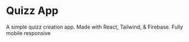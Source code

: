 # Quizz App

A simple quizz creation app.
Made with React, Tailwind, & Firebase.
Fully mobile responsive
